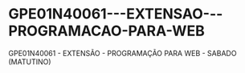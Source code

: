 # GPE01N40061---EXTENSAO---PROGRAMACAO-PARA-WEB
GPE01N40061 - EXTENSÃO - PROGRAMAÇÃO PARA WEB - SABADO (MATUTINO)
